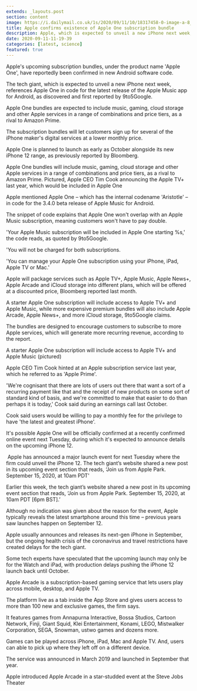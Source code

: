 ```yaml
---
extends: _layouts.post
section: content
image: https://i.dailymail.co.uk/1s/2020/09/11/10/18317458-0-image-a-8_1599817678719.jpg 
title: Apple confirms existence of Apple One subscription bundle 
description: Apple, which is expected to unveil a new iPhone next week, references Apple One in code for the latest release of the Apple Music app for Android, as discovered and first reported by 9to5google . 
date: 2020-09-11-11-19-39 
categories: [latest, science] 
featured: true 
--- 
```

Apple's upcoming subscription bundles, under the product name 'Apple One', have reportedly been confirmed in new Android software code. 

The tech giant, which is expected to unveil a new iPhone next week, references Apple One in code for the latest release of the Apple Music app for Android, as discovered and first reported by 9to5Google. 

Apple One bundles are expected to include music, gaming, cloud storage and other Apple services in a range of combinations and price tiers, as a rival to Amazon Prime. 

The subscription bundles will let customers sign up for several of the iPhone maker's digital services at a lower monthly price. 

Apple One is planned to launch as early as October alongside its new iPhone 12 range, as previously reported by Bloomberg.  

Apple One bundles will include music, gaming, cloud storage and other Apple services in a range of combinations and price tiers, as a rival to Amazon Prime. Pictured, Apple CEO Tim Cook announcing the Apple TV+ last year, which would be included in Apple One

Apple mentioned Apple One – which has the internal codename 'Aristotle' – in code for the 3.4.0 beta release of ‌Apple Music‌ for Android. 

The snippet of code explains that Apple One won't overlap with an Apple Music subscription, meaning customers won't have to pay double.  

'Your ‌Apple Music‌ subscription will be included in Apple One starting %s,' the code reads, as quoted by 9to5Google.

'You will not be charged for both subscriptions. 

'You can manage your Apple One subscription using your iPhone, iPad, Apple TV or Mac.'  

Apple will package services such as Apple TV+, Apple Music, Apple News+, Apple Arcade and iCloud storage into different plans, which will be offered at a discounted price, Bloomberg reported last month. 

A starter Apple One subscription will include access to Apple TV+ and Apple Music, while more expensive premium bundles will also include Apple Arcade, Apple News+, and more iCloud storage, 9to5Google claims. 

The bundles are designed to encourage customers to subscribe to more Apple services, which will generate more recurring revenue, according to the report.  

A starter Apple One subscription will include access to Apple TV+ and Apple Music (pictured) 

Apple CEO Tim Cook hinted at an Apple subscription service last year, which he referred to as 'Apple Prime'. 

'We're cognisant that there are lots of users out there that want a sort of a recurring payment like that and the receipt of new products on some sort of standard kind of basis, and we're committed to make that easier to do than perhaps it is today,' Cook said during an earnings call last October. 

Cook said users would be willing to pay a monthly fee for the privilege to have 'the latest and greatest iPhone'. 

It's possible Apple One will be officially confirmed at a recently confirmed online event next Tuesday, during which it's expected to announce details on the upcoming iPhone 12.  

 Apple has announced a major launch event for next Tuesday where the firm could unveil the iPhone 12. The tech giant’s website shared a new post in its upcoming event section that reads, ‘Join us from Apple Park. September 15, 2020, at 10am PDT'

Earlier this week, the tech giant’s website shared a new post in its upcoming event section that reads, ‘Join us from Apple Park. September 15, 2020, at 10am PDT [6pm BST].’

Although no indication was given about the reason for the event, Apple typically reveals the latest smartphone around this time – previous years saw launches happen on September 12.

Apple usually announces and releases its next-gen iPhone in September, but the ongoing health crisis of the coronavirus and travel restrictions have created delays for the tech giant.

Some tech experts have speculated that the upcoming launch may only be for the Watch and iPad, with production delays pushing the iPhone 12 launch back until October. 

Apple Arcade is a subscription-based gaming service that lets users play across mobile, desktop, and Apple TV.

The platform live as a tab inside the App Store and gives users access to more than 100 new and exclusive games, the firm says.

It features games from Annapurna Interactive, Bossa Studios, Cartoon Network, Finji, Giant Squid, Klei Entertainment, Konami, LEGO, Mistwalker Corporation, SEGA, Snowman, ustwo games and dozens more.

Games can be played across iPhone, iPad, Mac and Apple TV. And, users can able to pick up where they left off on a different device.  

The service was announced in March 2019 and launched in September that year.  

Apple introduced Apple Arcade in a star-studded event at the Steve Jobs Theater

